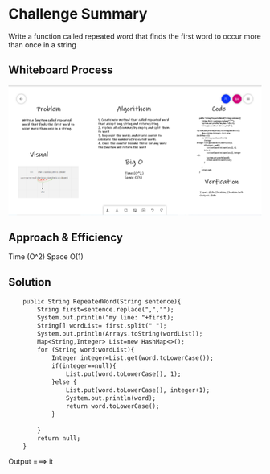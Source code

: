 # Challenge Summary
<!-- Description of the challenge -->
Write a function called repeated word that finds the first word to occur more than once in a string

## Whiteboard Process
<!-- Embedded whiteboard image -->
![img](./img/Repeat-Hash.png)

## Approach & Efficiency
<!-- What approach did you take? Why? What is the Big O space/time for this approach? -->
Time (O^2)
Space O(1)

## Solution
<!-- Show how to run your code, and examples of it in action -->
```
    public String RepeatedWord(String sentence){
        String first=sentence.replace(",","");
        System.out.println("my line: "+first);
        String[] wordList= first.split(" ");
        System.out.println(Arrays.toString(wordList));
        Map<String,Integer> List=new HashMap<>();
        for (String word:wordList){
            Integer integer=List.get(word.toLowerCase());
            if(integer==null){
                List.put(word.toLowerCase(), 1);
            }else {
                List.put(word.toLowerCase(), integer+1);
                System.out.println(word);
                return word.toLowerCase();
            }

        }
        return null;
    }
```

Output ===> it

